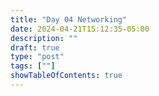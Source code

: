 ```yaml
---
title: "Day 04 Networking"
date: 2024-04-21T15:12:35-05:00
description: ""
draft: true
type: "post"
tags: [""]
showTableOfContents: true
---
```


